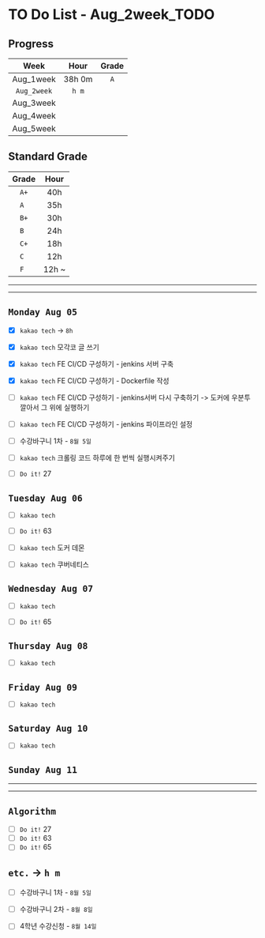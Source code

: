 # TO Do List - Aug_2week_TODO

## Progress
| Week | Hour | Grade |
|:---:|:---:|:---:|
|Aug_1week|38h 0m|`A`|
|`Aug_2week`|`h m`||
|Aug_3week|||
|Aug_4week|||
|Aug_5week|||

## Standard Grade
| Grade | Hour |
|:---:|:---:|
|`A+`|40h|
|`A `|35h|
|`B+`|30h|
|`B `|24h|
|`C+`|18h|
|`C `|12h|
|`F `|12h ~|


---
---

## `Monday Aug 05`
- [x] `kakao tech` -> `8h`
- [x] `kakao tech` 모각코 글 쓰기
- [x] `kakao tech` FE CI/CD 구성하기 - jenkins 서버 구축
- [x] `kakao tech` FE CI/CD 구성하기 - Dockerfile 작성
- [ ] `kakao tech` FE CI/CD 구성하기 - jenkins서버 다시 구축하기 -> 도커에 우분투 깔아서 그 위에 실행하기
- [ ] `kakao tech` FE CI/CD 구성하기 - jenkins 파이프라인 설정
- [ ] 수강바구니 1차 - `8월 5일`
- [ ] `kakao tech` 크롤링 코드 하루에 한 번씩 실행시켜주기
- [ ] `Do it!` 27


## `Tuesday Aug 06` 
- [ ] `kakao tech` 
- [ ] `Do it!` 63
- [ ] `kakao tech` 도커 데몬
- [ ] `kakao tech` 쿠버네티스


## `Wednesday Aug 07` 
- [ ] `kakao tech` 
- [ ] `Do it!` 65


## `Thursday Aug 08`
- [ ] `kakao tech` 


## `Friday Aug 09` 
- [ ] `kakao tech` 


## `Saturday Aug 10` 
- [ ] `kakao tech` 


## `Sunday Aug 11` 




---
---
## `Algorithm`
- [ ] `Do it!` 27
- [ ] `Do it!` 63
- [ ] `Do it!` 65

## `etc.` -> `h m`
- [ ] 수강바구니 1차 - `8월 5일`
- [ ] 수강바구니 2차 - `8월 8일`
- [ ] 4학년 수강신청 - `8월 14일`



<!-- ### 알고리즘 유형
1. 정렬
2. 그래프 탐색 BFS, DFS
3. DP
4. 자료구조 -> 우선순위 큐 마스터
5. 문자열 알고리즘 ?? 아니면 투 포인터 정도

> 요구사항 정리하기, 테스트케이스 짜보기(소수 테스트케이스가 유리, 11되면 거의 다 됨) -->



<!-- ## `Spring` -> `h m` -->


<br><br>

<!-- > `개인공부` : `6h 30m` -> `25h 36m` -> `22h 19m` -> -->

<br><br>

<!-- 
## `Java`
## `OPIc`
## `토익` 
-->




